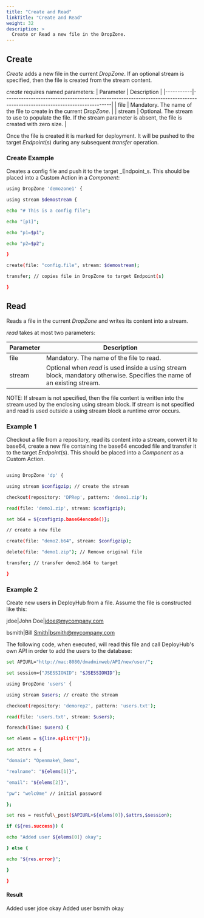 ```yaml
---
title: "Create and Read"
linkTitle: "Create and Read"
weight: 32
description: >
  Create or Read a new file in the DropZone. 
---
```


## Create

_Create_ adds a new file in the current _DropZone_. If an optional stream is specified, then the file is created from the stream content.

_create_ requires named parameters:
| Parameter | Description                                                                                                              |
|-----------|--------------------------------------------------------------------------------------------------------------------------|
| file      | Mandatory. The name of the file to create in the current _DropZone_.                                                     |
| stream    | Optional. The stream to use to populate the file. If the stream parameter is absent, the file is created with zero size. |

Once the file is created it is marked for deployment. It will be pushed to the target _Endpoint_(s) during any subsequent _transfer_ operation.

### Create Example

Creates a config file and push it to the target _Endpoint_s. This should be placed into a Custom Action in a _Component_:

```bash
using DropZone 'demozone1' {

using stream $demostream {

echo "# This is a config file";

echo "[p1]";

echo "p1=$p1";

echo "p2=$p2";

}

create(file: "config.file", stream: $demostream);

transfer; // copies file in DropZone to target Endpoint(s)

}
```

## Read

Reads a file in the current _DropZone_ and writes its content into a stream.

_read_ takes at most two parameters:

| Parameter | Description                                                                                                              |
|-----------|--------------------------------------------------------------------------------------------------------------------------|
| file      | Mandatory. The name of the file to read.                                                                                 |
| stream    | Optional when _read_ is used inside a using stream block, mandatory otherwise. Specifies the name of an existing stream. |

NOTE: If stream is not specified, then the file content is written into the stream used by the enclosing using stream block. If stream is not specified and read is used outside a using stream block a runtime error occurs.

### Example 1

Checkout a file from a repository, read its content into a stream, convert it to base64, create a new file containing the base64 encoded file and transfer it to the target _Endpoint_(s). This should be placed into a _Component_ as a Custom Action.

```bash

using DropZone 'dp' {

using stream $configzip; // create the stream

checkout(repository: 'DPRep', pattern: 'demo1.zip');

read(file: 'demo1.zip', stream: $configzip);

set b64 = ${configzip.base64encode()};

// create a new file

create(file: "demo2.b64", stream: $configzip);

delete(file: "demo1.zip"); // Remove original file

transfer; // transfer demo2.b64 to target

}
```

### Example 2

Create new users in DeployHub from a file. Assume the file is constructed like this:

jdoe|John Doe|<jdoe@mycompany.com>

bsmith|Bill [Smith|bsmith@mycompany.com](mailto:Smith%7Cbsmith@mycompany.com)

The following code, when executed, will read this file and call DeployHub's own API in order to add the users to the database:

```bash
set APIURL="http://mac:8080/dmadminweb/API/new/user/";

set session={"JSESSIONID": "$JSESSIONID"};

using DropZone 'users' {

using stream $users; // create the stream

checkout(repository: 'demorep2', pattern: 'users.txt');

read(file: 'users.txt', stream: $users);

foreach(line: $users) {

set elems = ${line.split("|")};

set attrs = {

"domain": "Openmake\_Demo",

"realname": "${elems[1]}",

"email": "${elems[2]}",

"pw": "welc0me" // initial password

};

set res = restful\_post($APIURL+${elems[0]},$attrs,$session);

if (${res.success}) {

echo "Added user ${elems[0]} okay";

} else {

echo "${res.error}";

}

}
```

#### Result

Added user jdoe okay
Added user bsmith okay
